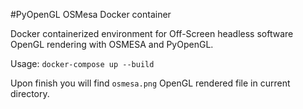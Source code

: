 #PyOpenGL OSMesa Docker container

Docker containerized environment for Off-Screen headless 
software OpenGL rendering with OSMESA and PyOpenGL.

Usage: `docker-compose up --build`

Upon finish you will find `osmesa.png` OpenGL rendered file in current directory. 
